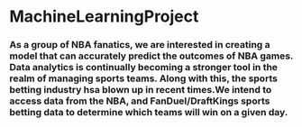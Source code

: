 # MachineLearningProject

### As a group of NBA fanatics, we are interested in creating a model that can accurately predict the outcomes of NBA games. Data analytics is continually becoming a stronger tool in the realm of managing sports teams. Along with this, the sports betting industry hsa blown up in recent times.We intend to access  data from the NBA, and FanDuel/DraftKings sports betting  data to determine which teams will win on a given day. 
